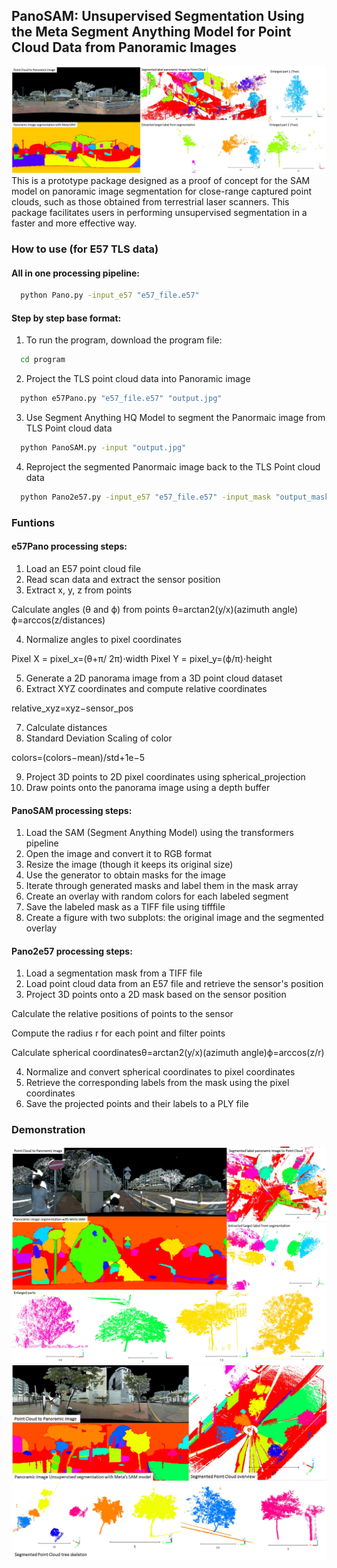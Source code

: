 ## PanoSAM: Unsupervised Segmentation Using the Meta Segment Anything Model for Point Cloud Data from Panoramic Images

![PanoSAM Overview](https://github.com/ottoykh/PanoSAM/blob/main/img/PanoSAM.jpg?raw=true)
This is a prototype package designed as a proof of concept for the SAM model on panoramic image segmentation for close-range captured point clouds, such as those obtained from terrestrial laser scanners. This package facilitates users in performing unsupervised segmentation in a faster and more effective way.

### How to use (for E57 TLS data)
#### All in one processing pipeline:
```bash
  python Pano.py -input_e57 "e57_file.e57"
```
#### Step by step base format: 
1. To run the program, download the program file:
```bash
  cd program 
```
2. Project the TLS point cloud data into Panoramic image
```bash
  python e57Pano.py "e57_file.e57" "output.jpg"
```
3. Use Segment Anything HQ Model to segment the Panormaic image from TLS Point cloud data
```bash
  python PanoSAM.py -input "output.jpg"
```
4. Reproject the segmented Panormaic image back to the TLS Point cloud data
```bash
  python Pano2e57.py -input_e57 "e57_file.e57" -input_mask "output_mask.tif"
```

### Funtions
#### e57Pano processing steps:
1. Load an E57 point cloud file
2. Read scan data and extract the sensor position
3. Extract x, y, z from points

Calculate angles (θ and ϕ) from points 
θ=arctan2(y/x)(azimuth angle)
ϕ=arccos(z/distances)

4. Normalize angles to pixel coordinates

Pixel X = pixel_x=(θ+π/ 2π)⋅width
Pixel Y = pixel_y=(ϕ/π)⋅height

5. Generate a 2D panorama image from a 3D point cloud dataset
6. Extract XYZ coordinates and compute relative coordinates

relative_xyz=xyz−sensor_pos

7. Calculate distances
8. Standard Deviation Scaling of color 

colors=(colors−mean)/std+1e−5

9. Project 3D points to 2D pixel coordinates using spherical_projection
10. Draw points onto the panorama image using a depth buffer

#### PanoSAM processing steps:
1. Load the SAM (Segment Anything Model) using the transformers pipeline
2. Open the image and convert it to RGB format
3. Resize the image (though it keeps its original size)
4. Use the generator to obtain masks for the image
5. Iterate through generated masks and label them in the mask array
6. Create an overlay with random colors for each labeled segment
7. Save the labeled mask as a TIFF file using tifffile
8. Create a figure with two subplots: the original image and the segmented overlay

#### Pano2e57 processing steps:
1. Load a segmentation mask from a TIFF file
2. Load point cloud data from an E57 file and retrieve the sensor's position
3. Project 3D points onto a 2D mask based on the sensor position

Calculate the relative positions of points to the sensor

Compute the radius r for each point and filter points

Calculate spherical coordinatesθ=arctan2(y/x)(azimuth angle)ϕ=arccos(z/r)

4. Normalize and convert spherical coordinates to pixel coordinates
5. Retrieve the corresponding labels from the mask using the pixel coordinates
6. Save the projected points and their labels to a PLY file


### Demonstration 
![PanoSAM Demo1](https://github.com/ottoykh/PanoSAM/blob/main/img/PanoSAM2.jpg?raw=true)
![PanoSAM Demo2](https://github.com/ottoykh/PanoSAM/blob/main/img/PanoSAM3.jpg?raw=true)
